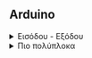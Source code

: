 ## Arduino

<details>
  <summary>Εισόδου - Εξόδου</summary>

IR και LED
https://github.com/ezeakis/coderdojo_votanikos_repo/blob/master/electronics_register/arduino_single_input_single_output/ir_and_led.md

IR και Servo
https://github.com/ezeakis/coderdojo_votanikos_repo/blob/master/electronics_register/arduino_single_input_single_output/ir_and_servo.md

</details>

<details>
  <summary>Πιο πολύπλοκα</summary>

IR και Servo και DC κινητήρας
https://github.com/ezeakis/coderdojo_votanikos_repo/blob/master/electronics_register/arduino_complicated/ir_and_servo_and_dc_motor.md

IR και 2 DC κινητήρες
https://github.com/ezeakis/coderdojo_votanikos_repo/blob/master/electronics_register/arduino_complicated/ir_and_2_dc_motors.md

IR και 2 DC κινητήρες (μικρό breadboard)
https://github.com/ezeakis/coderdojo_votanikos_repo/blob/master/electronics_register/arduino_complicated/ir_and_2_dc_motors_small_breadboard.md
</details>
